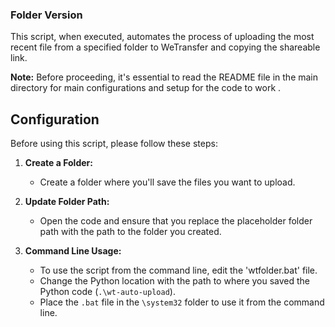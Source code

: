 ### Folder Version 
This script, when executed, automates the process of uploading the most recent file from a specified folder to WeTransfer and copying the shareable link.

**Note:** Before proceeding, it's essential to read the README file in the main directory for main configurations and setup for the code to work .

## Configuration

Before using this script, please follow these steps:

1. **Create a Folder:**
   - Create a folder where you'll save the files you want to upload.

2. **Update Folder Path:**
   - Open the code and ensure that you replace the placeholder folder path with the path to the folder you created.

3. **Command Line Usage:**
   - To use the script from the command line, edit the 'wtfolder.bat' file.
   - Change the Python location with the path to where you saved the Python code (`.\wt-auto-upload`).
   - Place the `.bat` file in the `\system32` folder to use it from the command line.
